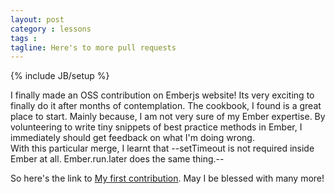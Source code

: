 ```yaml
---
layout: post
category : lessons
tags :
tagline: Here's to more pull requests
---
```


{% include JB/setup %}


I finally made an OSS contribution on Emberjs website! Its very exciting to finally do it after months of contemplation. The cookbook, I found is a great place to start. Mainly because, I am not very sure of my Ember expertise. By volunteering to write tiny snippets of best practice methods in Ember, I immediately should get feedback on what I'm doing wrong.  
With this particular merge, I learnt that --setTimeout is not required inside Ember at all. Ember.run.later does the same thing.--

So here's the link to [My first contribution](http://emberjs.com/guides/cookbook/helpers_and_components/spin_button_for_asynchronous_actions/). May I be blessed with many more! 